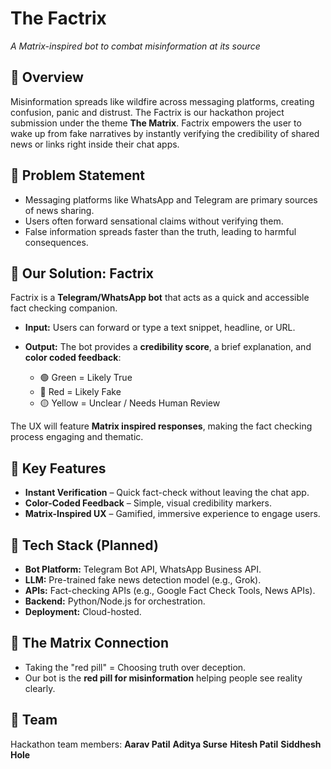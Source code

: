 # The Factrix

*A Matrix-inspired bot to combat misinformation at its source*


## 🔹 Overview

Misinformation spreads like wildfire across messaging platforms, creating confusion, panic and distrust. The Factrix is our hackathon project submission under the theme **The Matrix**. Factrix empowers the user to wake up from fake narratives by instantly verifying the credibility of shared news or links right inside their chat apps.



## 🔹 Problem Statement

* Messaging platforms like WhatsApp and Telegram are primary sources of news sharing.
* Users often forward sensational claims without verifying them.
* False information spreads faster than the truth, leading to harmful consequences.



## 🔹 Our Solution: Factrix

Factrix is a **Telegram/WhatsApp bot** that acts as a quick and accessible fact checking companion.

* **Input:** Users can forward or type a text snippet, headline, or URL.
* **Output:** The bot provides a **credibility score**, a brief explanation, and **color coded feedback**:

  * 🟢 Green = Likely True
  * 🔴 Red = Likely Fake
  * 🟡 Yellow = Unclear / Needs Human Review

The UX will feature **Matrix inspired responses**, making the fact checking process engaging and thematic.



## 🔹 Key Features

*  **Instant Verification** – Quick fact-check without leaving the chat app.
*  **Color-Coded Feedback** – Simple, visual credibility markers.
*  **Matrix-Inspired UX** – Gamified, immersive experience to engage users.

## 🔹 Tech Stack (Planned)

* **Bot Platform:** Telegram Bot API, WhatsApp Business API.
* **LLM:** Pre-trained fake news detection model (e.g., Grok).
* **APIs:** Fact-checking APIs (e.g., Google Fact Check Tools, News APIs).
* **Backend:** Python/Node.js for orchestration.
* **Deployment:** Cloud-hosted.




## 🔹 The Matrix Connection

* Taking the "red pill" = Choosing truth over deception.
* Our bot is the **red pill for misinformation** helping people see reality clearly.



## 👥 Team

Hackathon team members: 
**Aarav Patil**
**Aditya Surse**
**Hitesh Patil**
**Siddhesh Hole**
